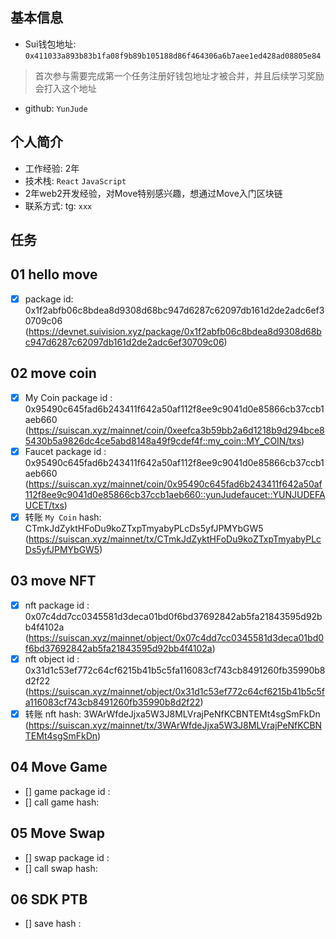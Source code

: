 ## 基本信息
- Sui钱包地址: `0x411033a893b83b1fa08f9b89b105188d86f464306a6b7aee1ed428ad08805e84`
> 首次参与需要完成第一个任务注册好钱包地址才被合并，并且后续学习奖励会打入这个地址
- github: `YunJude`

## 个人简介
- 工作经验: 2年
- 技术栈: `React` `JavaScript`
- 2年web2开发经验，对Move特别感兴趣，想通过Move入门区块链
- 联系方式: tg: `xxx` 

## 任务

##   01 hello move  
- [x] package id: 0x1f2abfb06c8bdea8d9308d68bc947d6287c62097db161d2de2adc6ef30709c06 (https://devnet.suivision.xyz/package/0x1f2abfb06c8bdea8d9308d68bc947d6287c62097db161d2de2adc6ef30709c06)

##   02 move coin
- [x] My Coin package id : 0x95490c645fad6b243411f642a50af112f8ee9c9041d0e85866cb37ccb1aeb660 (https://suiscan.xyz/mainnet/coin/0xeefca3b59bb2a6d1218b9d294bce85430b5a9826dc4ce5abd8148a49f9cdef4f::my_coin::MY_COIN/txs)
- [x] Faucet package id : 0x95490c645fad6b243411f642a50af112f8ee9c9041d0e85866cb37ccb1aeb660 (https://suiscan.xyz/mainnet/coin/0x95490c645fad6b243411f642a50af112f8ee9c9041d0e85866cb37ccb1aeb660::yunJudefaucet::YUNJUDEFAUCET/txs)
- [x] 转账 `My Coin` hash: CTmkJdZyktHFoDu9koZTxpTmyabyPLcDs5yfJPMYbGW5 (https://suiscan.xyz/mainnet/tx/CTmkJdZyktHFoDu9koZTxpTmyabyPLcDs5yfJPMYbGW5)

##   03 move NFT
- [X] nft package id : 0x07c4dd7cc0345581d3deca01bd0f6bd37692842ab5fa21843595d92bb4f4102a (https://suiscan.xyz/mainnet/object/0x07c4dd7cc0345581d3deca01bd0f6bd37692842ab5fa21843595d92bb4f4102a)
- [X] nft object id : 0x31d1c53ef772c64cf6215b41b5c5fa116083cf743cb8491260fb35990b8d2f22 (https://suiscan.xyz/mainnet/object/0x31d1c53ef772c64cf6215b41b5c5fa116083cf743cb8491260fb35990b8d2f22)
- [x] 转账 nft  hash: 3WArWfdeJjxa5W3J8MLVrajPeNfKCBNTEMt4sgSmFkDn (https://suiscan.xyz/mainnet/tx/3WArWfdeJjxa5W3J8MLVrajPeNfKCBNTEMt4sgSmFkDn)

##   04 Move Game
- [] game package id :
- [] call game hash:

##   05 Move Swap
- [] swap package id :
- [] call swap hash:

##   06 SDK PTB
- [] save hash :
